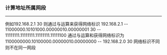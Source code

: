 ### 计算地址所属网段

***
例如192.168.2.1 30 
则通过与运算来获得网络标识
192.168.2.1 -- 11000000.10101000.00000010.00000001
30 -- 11111111.11111111.11111111.11111100
通过与运算和获得网络标识为 1100000000.10100000.00000010.00000000 -- 192.168.2.0 30
网络标识不同则不在同一网段
